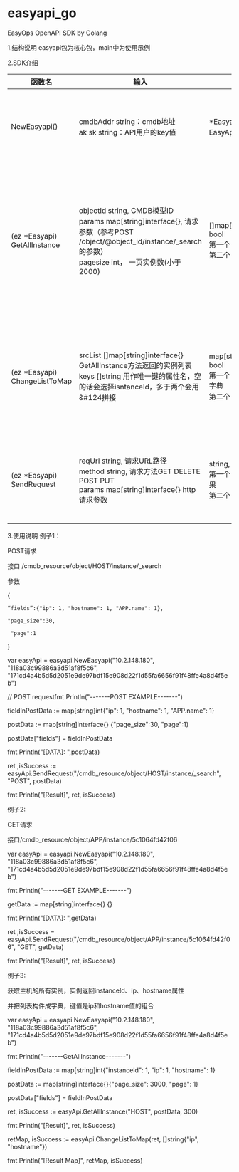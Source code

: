 # easyapi_go
EasyOps OpenAPI SDK by Golang

1.结构说明
easyapi包为核心包，main中为使用示例


2.SDK介绍

函数名	|输入	|输出	|说明
--|--|---|--
NewEasyapi()|cmdbAddr string：cmdb地址<br>ak sk string：API用户的key值|*Easyapi 返回一个EasyApi对象实例|公有方法，初始化SDK实例
(ez *Easyapi) GetAllInstance|objectId string, CMDB模型ID<br>params map[string]interface{}, 请求参数（参考POST /object/@object_id/instance/_search的参数）<br>pagesize int， 一页实例数(小于2000)|[]map[string]interface{}, bool<br>第一个：所有实例的列表<br>第二个：成功标志位|公有方法，获取指定模型的所有实例，使用实例搜索方法接口
(ez *Easyapi) ChangeListToMap	|srcList []map[string]interface{} GetAllInstance方法返回的实例列表<br>keys []string 用作唯一键的属性名，空的话会选择isntanceId，多于两个会用&#124拼接|map[string]interface{}, bool<br>第一个：以keys值为键的字典<br>第二个：成功标志位|公有方法，把字典列表变成字典（选定键值）
(ez *Easyapi) SendRequest|reqUrl string, 请求URL路径<br>method string, 请求方法GET DELETE POST PUT<br>params map[string]interface{} http请求参数|string, bool<br>第一个：http请求返回结果<br>第二个：成功标志位|公有方法，通用的http请求函数

3.使用说明
例子1：

POST请求

接口 /cmdb_resource/object/HOST/instance/_search

参数 

{

    “fields”:{"ip": 1, "hostname": 1, "APP.name": 1},

    "page_size":30,

     "page":1

}

var easyApi = easyapi.NewEasyapi("10.2.148.180", "118a03c99886a3d51af8f5c6", "171cd4a4b5d5d2051e9de97bdf15e908d22f1d55fa6656f91f48ffe4a8d4f5eb")

 // POST requestfmt.Println("-------POST EXAMPLE-------")

fieldInPostData := map[string]int{"ip": 1, "hostname": 1, "APP.name": 1}

postData :=  map[string]interface{} {"page_size":30, "page":1}

postData["fields"] = fieldInPostData

fmt.Println("[DATA]: ",postData)

ret ,isSuccess := easyApi.SendRequest("/cmdb_resource/object/HOST/instance/_search", "POST", postData)

fmt.Println("[Result]", ret, isSuccess)

例子2:

GET请求

接口/cmdb_resource/object/APP/instance/5c1064fd42f06

var easyApi = easyapi.NewEasyapi("10.2.148.180", "118a03c99886a3d51af8f5c6", "171cd4a4b5d5d2051e9de97bdf15e908d22f1d55fa6656f91f48ffe4a8d4f5eb")

fmt.Println("-------GET EXAMPLE-------")

getData :=  map[string]interface{} {}

fmt.Println("[DATA]: ",getData)

ret ,isSuccess = easyApi.SendRequest("/cmdb_resource/object/APP/instance/5c1064fd42f06", "GET", getData)

fmt.Println("[Result]", ret, isSuccess)



例子3:

获取主机的所有实例，实例返回instanceId、ip、hostname属性

并把列表构件成字典，键值是ip和hostname值的组合

var easyApi = easyapi.NewEasyapi("10.2.148.180", "118a03c99886a3d51af8f5c6", "171cd4a4b5d5d2051e9de97bdf15e908d22f1d55fa6656f91f48ffe4a8d4f5eb")

fmt.Println("-------GetAllInstance-------")

fieldInPostData := map[string]int{"instanceId": 1, "ip": 1, "hostname": 1}

postData := map[string]interface{}{"page_size": 3000, "page": 1}

postData["fields"] = fieldInPostData

ret, isSuccess := easyApi.GetAllInstance("HOST", postData, 300)

fmt.Println("[Result]", ret, isSuccess)

retMap, isSuccess := easyApi.ChangeListToMap(ret, []string{"ip", "hostname"})

fmt.Println("[Result Map]", retMap, isSuccess)

